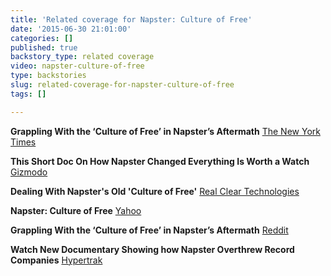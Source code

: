 ```yaml
---
title: 'Related coverage for Napster: Culture of Free'
date: '2015-06-30 21:01:00'
categories: []
published: true
backstory_type: related coverage
video: napster-culture-of-free
type: backstories
slug: related-coverage-for-napster-culture-of-free
tags: []

---
```

**Grappling With the ‘Culture of Free’ in Napster’s Aftermath**
[The New York Times](http://www.nytimes.com/2014/12/08/technology/grappling-with-the-culture-of-free-in-napsters-aftermath.html?rref=collection%2Fcolumn%2Fretro-report&action=click&contentCollection=us&region=stream&module=stream_unit&contentPlacement=1&pgtype=collection)

**This Short Doc On How Napster Changed Everything Is Worth a Watch**
[Gizmodo](http://paleofuture.gizmodo.com/how-napster-changed-everything-1668284066)

**Dealing With Napster's Old 'Culture of Free'**
[Real Clear Technologies](http://www.realcleartechnology.com/2014/12/08/dealing_with_napster039s_old_039culture_of_free039_24539.html)

**Napster: Culture of Free**
[Yahoo](http://news.yahoo.com/video/napster-culture-free-114301853.html)

**Grappling With the ‘Culture of Free’ in Napster’s Aftermath**
[Reddit](http://www.reddit.com/r/technology/comments/2omtyf/grappling_with_the_culture_of_free_in_napsters/)

**Watch New Documentary Showing how Napster Overthrew Record Companies**
[Hypertrak](http://hypetrak.com/2014/12/watch-new-documentary-showing-how-napster-overthrew-record-companies/)

